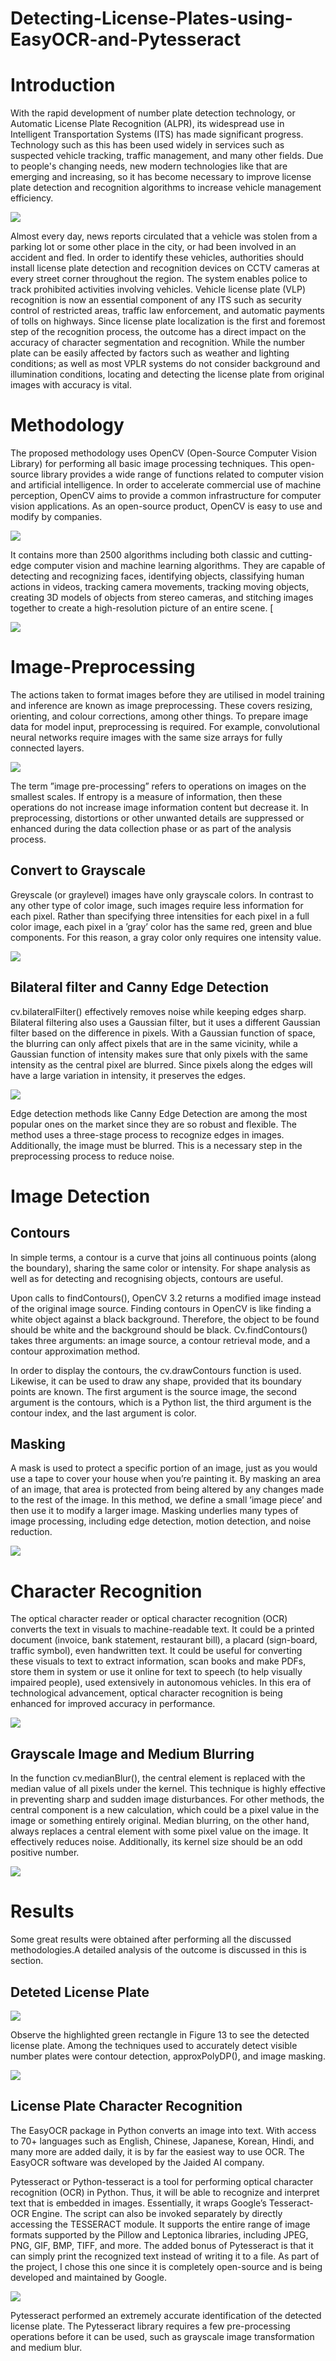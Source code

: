 # Detecting-License-Plates-using-EasyOCR-and-Pytesseract


# Introduction

With the rapid development of number plate detection technology, or Automatic License Plate Recognition (ALPR), its widespread use in Intelligent Transportation Systems (ITS) has made significant progress. Technology such as this has been used widely in services such as suspected vehicle tracking, traffic management, and many other fields. Due to people's changing needs, new modern technologies like that are emerging and increasing, so it has become necessary to improve license plate detection and recognition algorithms to increase vehicle management efficiency. 

![](Project_Snapshots/plates_and_cars.PNG) 

Almost every day, news reports circulated that a vehicle was stolen from a parking lot or some other place in the city, or had been involved in an accident and fled. In order to identify these vehicles, authorities should install license plate detection and recognition devices on CCTV cameras at every street corner throughout the region. The system enables police to track prohibited activities involving vehicles.  Vehicle license plate (VLP) recognition is now an essential component of any ITS such as security control of restricted areas, traffic law enforcement, and automatic payments of tolls on highways. Since license plate localization is the first and foremost step of the recognition process, the outcome has a direct impact on the accuracy of character segmentation and recognition. While the number plate can be easily affected by factors such as weather and lighting conditions; as well as most VPLR systems do not consider background and illumination conditions, locating and detecting the license plate from original images with accuracy is vital.

# Methodology

The proposed methodology uses OpenCV (Open-Source
Computer Vision Library) for performing all basic image processing
techniques. This open-source library provides a wide
range of functions related to computer vision and artificial
intelligence. In order to accelerate commercial use of machine
perception, OpenCV aims to provide a common infrastructure
for computer vision applications. As an open-source product,
OpenCV is easy to use and modify by companies.

![](Project_Snapshots/common%20methods.PNG) 

It contains more than 2500 algorithms including both classic
and cutting-edge computer vision and machine learning
algorithms. They are capable of detecting and recognizing
faces, identifying objects, classifying human actions in videos,
tracking camera movements, tracking moving objects, creating
3D models of objects from stereo cameras, and stitching
images together to create a high-resolution picture of an entire
scene. [

![](Project_Snapshots/method_flowchart.PNG) 

# Image-Preprocessing
The actions taken to format images before they are utilised
in model training and inference are known as image preprocessing.
These covers resizing, orienting, and colour corrections,
among other things. To prepare image data for
model input, preprocessing is required. For example, convolutional
neural networks require images with the same size
arrays for fully connected layers.

 
![](Project_Snapshots/car_image.jpg) 

The term ”image pre-processing” refers to operations on
images on the smallest scales. If entropy is a measure of
information, then these operations do not increase image information
content but decrease it. In preprocessing, distortions
or other unwanted details are suppressed or enhanced during
the data collection phase or as part of the analysis process.

## Convert to Grayscale 

Greyscale (or graylevel) images have only grayscale colors.
In contrast to any other type of color image, such images
require less information for each pixel. Rather than specifying
three intensities for each pixel in a full color image, each pixel
in a ’gray’ color has the same red, green and blue components. For this reason, a gray color only requires one intensity
value.

![](Project_Snapshots/grayscale_car.PNG)

## Bilateral filter and Canny Edge Detection

cv.bilateralFilter() effectively removes
noise while keeping edges sharp. Bilateral filtering also uses a Gaussian filter, but it uses
a different Gaussian filter based on the difference in pixels.
With a Gaussian function of space, the blurring can only affect
pixels that are in the same vicinity, while a Gaussian function
of intensity makes sure that only pixels with the same intensity
as the central pixel are blurred. Since pixels along the
edges will have a large variation in intensity, it preserves the
edges.

![](Project_Snapshots/bFilter_Canny.PNG) 

Edge detection methods like
Canny Edge Detection are among the most popular ones on the
market since they are so robust and flexible. The method uses a
three-stage process to recognize edges in images. Additionally,
the image must be blurred. This is a necessary step
in the preprocessing process to reduce noise.



# Image Detection

## Contours
In simple terms, a contour is a curve that joins
all continuous points (along the boundary), sharing the same
color or intensity. For shape analysis as well as for detecting
and recognising objects, contours are useful.

Upon calls to findContours(), OpenCV 3.2 returns a modified
image instead of the original image source. Finding
contours in OpenCV is like finding a white object against a
black background. Therefore, the object to be found should be
white and the background should be black. Cv.findContours()
takes three arguments: an image source, a contour retrieval
mode, and a contour approximation method.

In order to display the contours, the cv.drawContours function
is used. Likewise, it can be used to draw any shape,
provided that its boundary points are known. The first
argument is the source image, the second argument is the
contours, which is a Python list, the third argument is the
contour index, and the last argument is color.

## Masking

A mask is used to protect a specific portion
of an image, just as you would use a tape to cover your house
when you’re painting it. By masking an area of an image, that
area is protected from being altered by any changes made to
the rest of the image. In this method, we define a small ’image
piece’ and then use it to modify a larger image. Masking
underlies many types of image processing, including edge
detection, motion detection, and noise reduction.

![](Project_Snapshots/mask.PNG) 


# Character Recognition

The optical character reader or optical character recognition
(OCR) converts the text in visuals to machine-readable text.
It could be a printed document (invoice, bank statement,
restaurant bill), a placard (sign-board, traffic symbol), even
handwritten text. It could be useful for converting these
visuals to text to extract information, scan books and make
PDFs, store them in system or use it online for text to speech
(to help visually impaired people), used extensively in autonomous
vehicles. In this era of technological advancement,
optical character recognition is being enhanced for improved
accuracy in performance.



![](Project_Snapshots/easyOCR.PNG) 


## Grayscale Image and Medium Blurring

In the function cv.medianBlur(), the central element is
replaced with the median value of all pixels under the kernel.
This technique is highly effective in preventing sharp and
sudden image disturbances. For other methods, the central
component is a new calculation, which could be a pixel value
in the image or something entirely original. Median
blurring, on the other hand, always replaces a central element
with some pixel value on the image. It effectively reduces
noise. Additionally, its kernel size should be an odd positive
number.

![](Project_Snapshots/smooth_plate.PNG) 


# Results

Some great results were obtained after performing all the
discussed methodologies.A detailed analysis of the outcome
is discussed in this is section.

## Deteted License Plate

![](Project_Snapshots/detected_plate_img.PNG) 

Observe the highlighted green rectangle in Figure 13 to
see the detected license plate. Among the techniques used to accurately detect visible number plates were contour detection,
approxPolyDP(), and image masking.

![](Project_Snapshots/detect.PNG) 



## License Plate Character Recognition

The EasyOCR package in Python
converts an image into text. With access to 70+ languages
such as English, Chinese, Japanese, Korean, Hindi, and many
more are added daily, it is by far the easiest way to use OCR. The EasyOCR software was developed by the Jaided AI
company.

Pytesseract or Python-tesseract is a
tool for performing optical character recognition (OCR) in
Python. Thus, it will be able to recognize and interpret text
that is embedded in images. Essentially, it wraps Google’s
Tesseract-OCR Engine. The script can also be invoked separately
by directly accessing the TESSERACT module. It
supports the entire range of image formats supported by the
Pillow and Leptonica libraries, including JPEG, PNG, GIF,
BMP, TIFF, and more. The added bonus of Pytesseract is
that it can simply print the recognized text instead of writing
it to a file. As part of the project, I chose this one since
it is completely open-source and is being developed and
maintained by Google.



![](Project_Snapshots/pytesseract_output.PNG) 

Pytesseract performed an extremely accurate
identification of the detected license plate. The Pytesseract
library requires a few pre-processing operations before it can
be used, such as grayscale image transformation and medium
blur.








